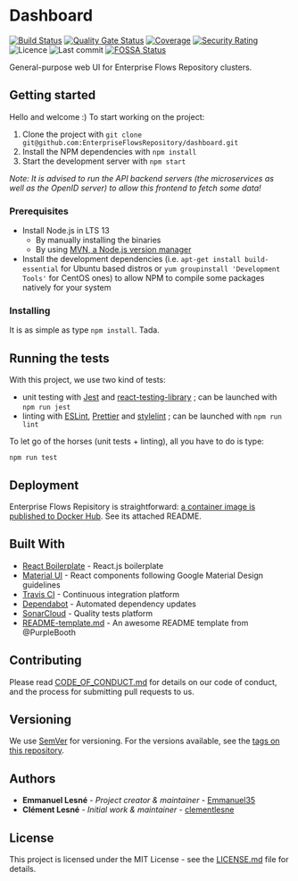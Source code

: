 # Dashboard

[![Build Status](https://travis-ci.org/EnterpriseFlowsRepository/dashboard.svg?branch=dev)](https://travis-ci.org/EnterpriseFlowsRepository/dashboard)
[![Quality Gate Status](https://sonarcloud.io/api/project_badges/measure?project=EnterpriseFlowsRepository_dashboard&metric=alert_status)](https://sonarcloud.io/dashboard?id=EnterpriseFlowsRepository_dashboard)
[![Coverage](https://sonarcloud.io/api/project_badges/measure?project=EnterpriseFlowsRepository_dashboard&metric=coverage)](https://sonarcloud.io/dashboard?id=EnterpriseFlowsRepository_dashboard)
[![Security Rating](https://sonarcloud.io/api/project_badges/measure?project=EnterpriseFlowsRepository_dashboard&metric=security_rating)](https://sonarcloud.io/dashboard?id=EnterpriseFlowsRepository_dashboard)
![Licence](https://img.shields.io/github/license/EnterpriseFlowsRepository/dashboard)
![Last commit](https://img.shields.io/github/last-commit/EnterpriseFlowsRepository/dashboard)
[![FOSSA Status](https://app.fossa.com/api/projects/custom%2B14702%2Fgit%40github.com%3AEnterpriseFlowsRepository%2Fdashboard.git.svg?type=shield)](https://app.fossa.com/projects/custom%2B14702%2Fgit%40github.com%3AEnterpriseFlowsRepository%2Fdashboard.git?ref=badge_shield)

General-purpose web UI for Enterprise Flows Repository clusters.

## Getting started

Hello and welcome :) To start working on the project:

1. Clone the project with `git clone git@github.com:EnterpriseFlowsRepository/dashboard.git`
1. Install the NPM dependencies with `npm install`
1. Start the development server with `npm start`

*Note: It is advised to run the API backend servers (the microservices as well as the OpenID server) to allow this frontend to fetch some data!*

### Prerequisites

- Install Node.js in LTS 13
  - By manually installing the binaries
  - By using [MVN, a Node.js version manager](https://github.com/nvm-sh/nvm)
- Install the development dependencies (i.e. `apt-get install build-essential` for Ubuntu based distros or `yum groupinstall 'Development Tools'` for CentOS ones) to allow NPM to compile some packages natively for your system

### Installing

It is as simple as type `npm install`. Tada.

## Running the tests

With this project, we use two kind of tests:

- unit testing with [Jest](http://facebook.github.io/jest/) and [react-testing-library](https://github.com/kentcdodds/react-testing-library) ; can be launched with `npm run jest`
- linting with [ESLint](http://eslint.org/), [Prettier](https://prettier.io/) and [stylelint](https://stylelint.io/) ; can be launched with `npm run lint`

To let go of the horses (unit tests + linting), all you have to do is type:

```
npm run test
```

## Deployment

Enterprise Flows Repisitory is straightforward: [a container image is published to Docker Hub](https://hub.docker.com/r/enterpriseflowsrepository/dashboard). See its attached README.

## Built With

- [React Boilerplate](https://github.com/react-boilerplate/react-boilerplate) - React.js boilerplate
- [Material UI](https://material-ui.com) - React components following Google Material Design guidelines
- [Travis CI](https://travis-ci.org) - Continuous integration platform
- [Dependabot](https://dependabot.com) - Automated dependency updates
- [SonarCloud](https://sonarcloud.io) - Quality tests platform
- [README-template.md](https://gist.github.com/PurpleBooth/109311bb0361f32d87a2) - An awesome README template from @PurpleBooth

## Contributing

Please read [CODE_OF_CONDUCT.md](CODE_OF_CONDUCT.md) for details on our code of conduct, and the process for submitting pull requests to us.

## Versioning

We use [SemVer](http://semver.org/) for versioning. For the versions available, see the [tags on this repository](https://github.com/EnterpriseFlowsRepository/dashboard/tags).

## Authors

- **Emmanuel Lesné** - *Project creator & maintainer* - [Emmanuel35](https://github.com/Emmanuel35)
- **Clément Lesné** - *Initial work & maintainer* - [clementlesne](https://github.com/clementlesne)

## License

This project is licensed under the MIT License - see the [LICENSE.md](LICENSE.md) file for details.
